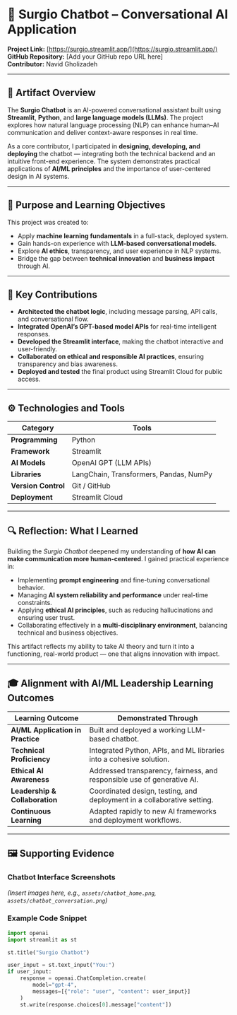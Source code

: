 # 💬 Surgio Chatbot – Conversational AI Application

**Project Link:** [https://surgio.streamlit.app/](https://surgio.streamlit.app/)  
**GitHub Repository:** [Add your GitHub repo URL here]  
**Contributor:** Navid Gholizadeh  

---

## 📘 Artifact Overview

The **Surgio Chatbot** is an AI-powered conversational assistant built using **Streamlit**, **Python**, and **large language models (LLMs)**. The project explores how natural language processing (NLP) can enhance human–AI communication and deliver context-aware responses in real time.

As a core contributor, I participated in **designing, developing, and deploying** the chatbot — integrating both the technical backend and an intuitive front-end experience. The system demonstrates practical applications of **AI/ML principles** and the importance of user-centered design in AI systems.

---

## 🎯 Purpose and Learning Objectives

This project was created to:
- Apply **machine learning fundamentals** in a full-stack, deployed system.
- Gain hands-on experience with **LLM-based conversational models**.
- Explore **AI ethics**, transparency, and user experience in NLP systems.
- Bridge the gap between **technical innovation** and **business impact** through AI.

---

## 🧠 Key Contributions

- **Architected the chatbot logic**, including message parsing, API calls, and conversational flow.  
- **Integrated OpenAI’s GPT-based model APIs** for real-time intelligent responses.  
- **Developed the Streamlit interface**, making the chatbot interactive and user-friendly.  
- **Collaborated on ethical and responsible AI practices**, ensuring transparency and bias awareness.  
- **Deployed and tested** the final product using Streamlit Cloud for public access.  

---

## ⚙️ Technologies and Tools

| Category | Tools |
|-----------|-------|
| **Programming** | Python |
| **Framework** | Streamlit |
| **AI Models** | OpenAI GPT (LLM APIs) |
| **Libraries** | LangChain, Transformers, Pandas, NumPy |
| **Version Control** | Git / GitHub |
| **Deployment** | Streamlit Cloud |

---

## 🔍 Reflection: What I Learned

Building the *Surgio Chatbot* deepened my understanding of **how AI can make communication more human-centered**. I gained practical experience in:

- Implementing **prompt engineering** and fine-tuning conversational behavior.  
- Managing **AI system reliability and performance** under real-time constraints.  
- Applying **ethical AI principles**, such as reducing hallucinations and ensuring user trust.  
- Collaborating effectively in a **multi-disciplinary environment**, balancing technical and business objectives.  

This artifact reflects my ability to take AI theory and turn it into a functioning, real-world product — one that aligns innovation with impact.

---

## 🎓 Alignment with AI/ML Leadership Learning Outcomes

| Learning Outcome | Demonstrated Through |
|------------------|----------------------|
| **AI/ML Application in Practice** | Built and deployed a working LLM-based chatbot. |
| **Technical Proficiency** | Integrated Python, APIs, and ML libraries into a cohesive solution. |
| **Ethical AI Awareness** | Addressed transparency, fairness, and responsible use of generative AI. |
| **Leadership & Collaboration** | Coordinated design, testing, and deployment in a collaborative setting. |
| **Continuous Learning** | Adapted rapidly to new AI frameworks and deployment workflows. |

---

## 🖼 Supporting Evidence

### Chatbot Interface Screenshots  
*(Insert images here, e.g., `assets/chatbot_home.png`, `assets/chatbot_conversation.png`)*

### Example Code Snippet
```python
import openai
import streamlit as st

st.title("Surgio Chatbot")

user_input = st.text_input("You:")
if user_input:
    response = openai.ChatCompletion.create(
        model="gpt-4",
        messages=[{"role": "user", "content": user_input}]
    )
    st.write(response.choices[0].message["content"])
